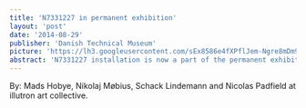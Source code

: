 ```yaml
---
title: 'N7331227 in permanent exhibition'
layout: 'post'
date: '2014-08-29'
publisher: 'Danish Technical Museum'
picture: 'https://lh3.googleusercontent.com/sEx8586e4fXPflJem-Ngre8mDm97Mi5pa27J9Y5JIP74CK_HTHBlXhPKKFkDtSLe4tF9mR5vCUCIRQ=s603'
abstract: 'N7331227 installation is now a part of the permanent exhibition at the Danish Technical Museum. It represents 1970s technical enginuity and illutrons ability to repurpose technology in new ways.'
---
```

By: Mads Hobye, Nikolaj Møbius, Schack Lindemann and Nicolas Padfield at illutron art collective.
